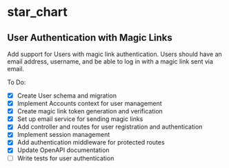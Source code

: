 # star_chart

## User Authentication with Magic Links

Add support for Users with magic link authentication. Users should have an email address, username, and be able to log in with a magic link sent via email.

To Do:

- [x] Create User schema and migration
- [x] Implement Accounts context for user management
- [x] Create magic link token generation and verification
- [x] Set up email service for sending magic links
- [x] Add controller and routes for user registration and authentication
- [x] Implement session management
- [x] Add authentication middleware for protected routes
- [x] Update OpenAPI documentation
- [ ] Write tests for user authentication

